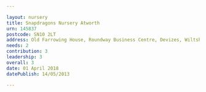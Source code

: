 ```yaml
---

layout: nursery
title: Snapdragons Nursery Atworth
urn: 145837
postcode: SN10 2LT
address: Old Farrowing House, Roundway Business Centre, Devizes, Wiltshire, SN10 2LT
needs: 2
contribution: 3
leadership: 3
overall: 3
date: 01 April 2018 
datePublish: 14/05/2013

---
```

